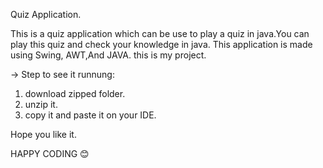 Quiz Application.

This is a quiz application which can be use to play a quiz in java.You can play this quiz and check your knowledge in java.
This application is made using Swing, AWT,And JAVA.
this is my project.


-> Step to see it runnung:

1. download zipped folder.
2. unzip it.
3. copy it and paste it on your IDE.
 
Hope you like it.

 HAPPY CODING 😊
